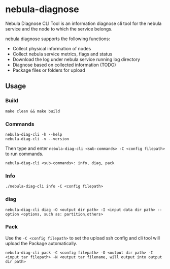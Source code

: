 # nebula-diagnose

Nebula Diagnose CLI Tool is an information diagnose cli tool for the nebula service and the node to which the service belongs.

nebula diagnose supports the following functions:

- Collect physical information of nodes 
- Collect nebula service metrics, flags and status
- Download the log under nebula service running log directory
- Diagnose based on collected information (TODO)
- Package files or folders for upload 

## Usage

### Build

```shell
make clean && make build
```

### Commands

```shell
nebula-diag-cli -h --help
nebula-diag-cli -v --version
```

Then type and enter `nebula-diag-cli <sub-commands> -C <config filepath>` to run commands.

```shell
nebula-diag-cli <sub-commands>: info, diag, pack
```

### Info

```shell
./nebula-diag-cli info -C <config filepath>
```

### diag

```shell
nebula-diag-cli diag -O <output dir path> -I <input data dir path> --option <options, such as: partition,others>
```

### Pack

Use the `-C <config filepath>` to set the upload ssh config and cli tool will upload the Package automatically.

```shell
nebula-diag-cli pack -C <config filepath> -O <output dir path> -I <input tar filepath> -N <output tar filename, will output into output dir path>
```
